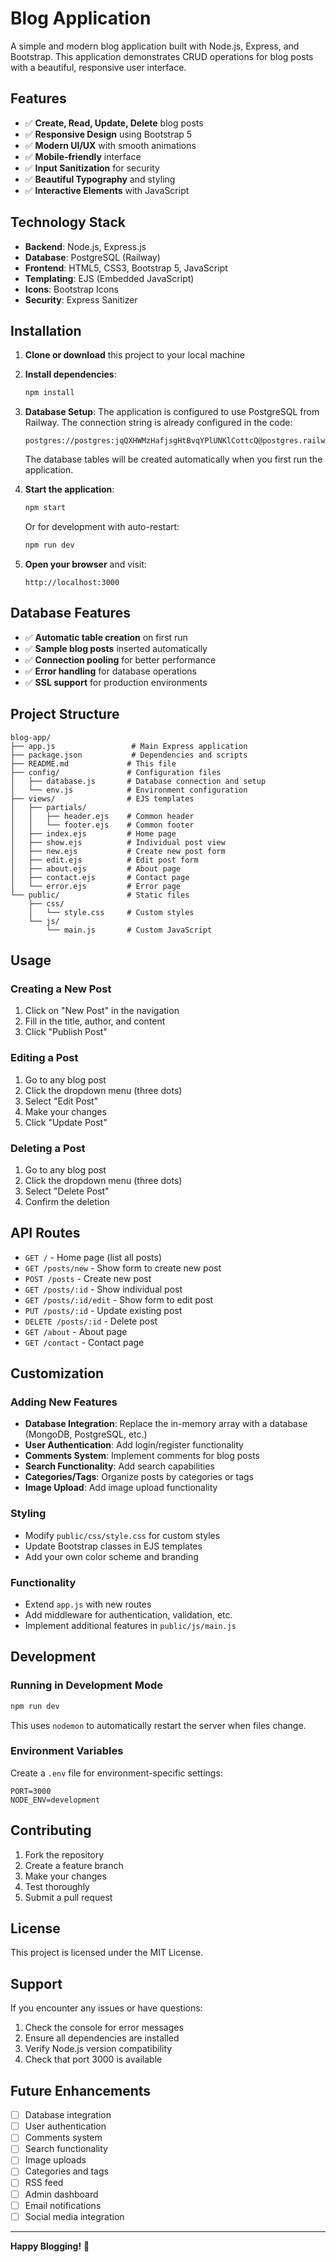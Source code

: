# Blog Application

A simple and modern blog application built with Node.js, Express, and Bootstrap. This application demonstrates CRUD operations for blog posts with a beautiful, responsive user interface.

## Features

- ✅ **Create, Read, Update, Delete** blog posts
- ✅ **Responsive Design** using Bootstrap 5
- ✅ **Modern UI/UX** with smooth animations
- ✅ **Mobile-friendly** interface
- ✅ **Input Sanitization** for security
- ✅ **Beautiful Typography** and styling
- ✅ **Interactive Elements** with JavaScript

## Technology Stack

- **Backend**: Node.js, Express.js
- **Database**: PostgreSQL (Railway)
- **Frontend**: HTML5, CSS3, Bootstrap 5, JavaScript
- **Templating**: EJS (Embedded JavaScript)
- **Icons**: Bootstrap Icons
- **Security**: Express Sanitizer

## Installation

1. **Clone or download** this project to your local machine

2. **Install dependencies**:
   ```bash
   npm install
   ```

3. **Database Setup**:
   The application is configured to use PostgreSQL from Railway. The connection string is already configured in the code:
   ```
   postgres://postgres:jqQXHWMzHafjsgHtBvqYPlUNKlCottcQ@postgres.railway.internal:5432/railway
   ```
   
   The database tables will be created automatically when you first run the application.

4. **Start the application**:
   ```bash
   npm start
   ```
   
   Or for development with auto-restart:
   ```bash
   npm run dev
   ```

5. **Open your browser** and visit:
   ```
   http://localhost:3000
   ```

## Database Features

- ✅ **Automatic table creation** on first run
- ✅ **Sample blog posts** inserted automatically
- ✅ **Connection pooling** for better performance
- ✅ **Error handling** for database operations
- ✅ **SSL support** for production environments

## Project Structure

```
blog-app/
├── app.js                 # Main Express application
├── package.json           # Dependencies and scripts
├── README.md             # This file
├── config/               # Configuration files
│   ├── database.js       # Database connection and setup
│   └── env.js            # Environment configuration
├── views/                # EJS templates
│   ├── partials/
│   │   ├── header.ejs    # Common header
│   │   └── footer.ejs    # Common footer
│   ├── index.ejs         # Home page
│   ├── show.ejs          # Individual post view
│   ├── new.ejs           # Create new post form
│   ├── edit.ejs          # Edit post form
│   ├── about.ejs         # About page
│   ├── contact.ejs       # Contact page
│   └── error.ejs         # Error page
└── public/               # Static files
    ├── css/
    │   └── style.css     # Custom styles
    └── js/
        └── main.js       # Custom JavaScript
```

## Usage

### Creating a New Post
1. Click on "New Post" in the navigation
2. Fill in the title, author, and content
3. Click "Publish Post"

### Editing a Post
1. Go to any blog post
2. Click the dropdown menu (three dots)
3. Select "Edit Post"
4. Make your changes
5. Click "Update Post"

### Deleting a Post
1. Go to any blog post
2. Click the dropdown menu (three dots)
3. Select "Delete Post"
4. Confirm the deletion

## API Routes

- `GET /` - Home page (list all posts)
- `GET /posts/new` - Show form to create new post
- `POST /posts` - Create new post
- `GET /posts/:id` - Show individual post
- `GET /posts/:id/edit` - Show form to edit post
- `PUT /posts/:id` - Update existing post
- `DELETE /posts/:id` - Delete post
- `GET /about` - About page
- `GET /contact` - Contact page

## Customization

### Adding New Features
- **Database Integration**: Replace the in-memory array with a database (MongoDB, PostgreSQL, etc.)
- **User Authentication**: Add login/register functionality
- **Comments System**: Implement comments for blog posts
- **Search Functionality**: Add search capabilities
- **Categories/Tags**: Organize posts by categories or tags
- **Image Upload**: Add image upload functionality

### Styling
- Modify `public/css/style.css` for custom styles
- Update Bootstrap classes in EJS templates
- Add your own color scheme and branding

### Functionality
- Extend `app.js` with new routes
- Add middleware for authentication, validation, etc.
- Implement additional features in `public/js/main.js`

## Development

### Running in Development Mode
```bash
npm run dev
```
This uses `nodemon` to automatically restart the server when files change.

### Environment Variables
Create a `.env` file for environment-specific settings:
```
PORT=3000
NODE_ENV=development
```

## Contributing

1. Fork the repository
2. Create a feature branch
3. Make your changes
4. Test thoroughly
5. Submit a pull request

## License

This project is licensed under the MIT License.

## Support

If you encounter any issues or have questions:
1. Check the console for error messages
2. Ensure all dependencies are installed
3. Verify Node.js version compatibility
4. Check that port 3000 is available

## Future Enhancements

- [ ] Database integration
- [ ] User authentication
- [ ] Comments system
- [ ] Search functionality
- [ ] Image uploads
- [ ] Categories and tags
- [ ] RSS feed
- [ ] Admin dashboard
- [ ] Email notifications
- [ ] Social media integration

---

**Happy Blogging!** 🚀
